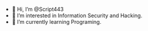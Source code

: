 - 👋 Hi, I’m @Script443
- 👀 I’m interested in Information Security and Hacking.
- 🌱 I’m currently learning Programing.
